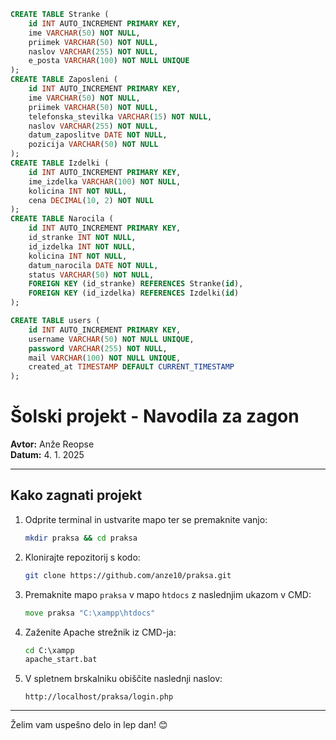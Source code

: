 ```sql
CREATE TABLE Stranke (
    id INT AUTO_INCREMENT PRIMARY KEY,
    ime VARCHAR(50) NOT NULL,
    priimek VARCHAR(50) NOT NULL,
    naslov VARCHAR(255) NOT NULL,
    e_posta VARCHAR(100) NOT NULL UNIQUE
);
CREATE TABLE Zaposleni (
    id INT AUTO_INCREMENT PRIMARY KEY,
    ime VARCHAR(50) NOT NULL,
    priimek VARCHAR(50) NOT NULL,
    telefonska_stevilka VARCHAR(15) NOT NULL,
    naslov VARCHAR(255) NOT NULL,
    datum_zaposlitve DATE NOT NULL,
    pozicija VARCHAR(50) NOT NULL
);
CREATE TABLE Izdelki (
    id INT AUTO_INCREMENT PRIMARY KEY,
    ime_izdelka VARCHAR(100) NOT NULL,
    kolicina INT NOT NULL,
    cena DECIMAL(10, 2) NOT NULL
);
CREATE TABLE Narocila (
    id INT AUTO_INCREMENT PRIMARY KEY,
    id_stranke INT NOT NULL,
    id_izdelka INT NOT NULL,
    kolicina INT NOT NULL,
    datum_narocila DATE NOT NULL,
    status VARCHAR(50) NOT NULL,
    FOREIGN KEY (id_stranke) REFERENCES Stranke(id),
    FOREIGN KEY (id_izdelka) REFERENCES Izdelki(id)
);

CREATE TABLE users (
    id INT AUTO_INCREMENT PRIMARY KEY,
    username VARCHAR(50) NOT NULL UNIQUE,
    password VARCHAR(255) NOT NULL,
    mail VARCHAR(100) NOT NULL UNIQUE,
    created_at TIMESTAMP DEFAULT CURRENT_TIMESTAMP
);

```

# Šolski projekt - Navodila za zagon

**Avtor:** Anže Reopse  
**Datum:** 4. 1. 2025

---

## Kako zagnati projekt

1. Odprite terminal in ustvarite mapo ter se premaknite vanjo:
    ```bash
    mkdir praksa && cd praksa
    ```

2. Klonirajte repozitorij s kodo:
    ```bash
    git clone https://github.com/anze10/praksa.git
    ```

3. Premaknite mapo `praksa` v mapo `htdocs` z naslednjim ukazom v CMD:
    ```cmd
    move praksa "C:\xampp\htdocs"
    ```

4. Zaženite Apache strežnik iz CMD-ja:
    ```cmd
    cd C:\xampp
    apache_start.bat
    ```

5. V spletnem brskalniku obiščite naslednji naslov:
    ```
    http://localhost/praksa/login.php
    ```

---

Želim vam uspešno delo in lep dan! 😊
